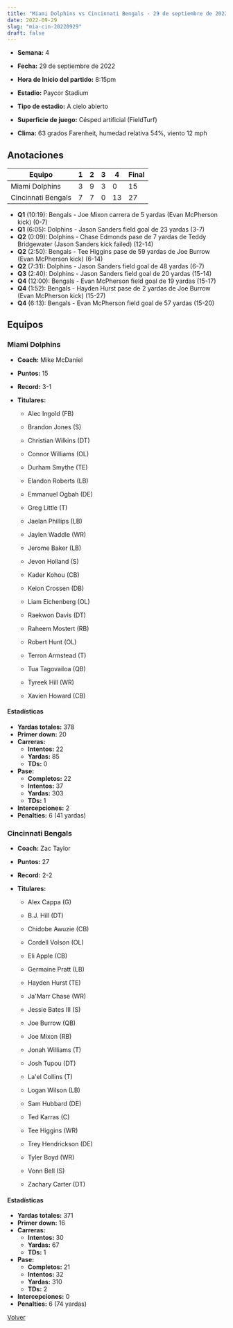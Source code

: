 ```yaml
---
title: "Miami Dolphins vs Cincinnati Bengals - 29 de septiembre de 2022"
date: 2022-09-29
slug: "mia-cin-20220929"
draft: false
---
```


* **Semana:** 4
* **Fecha:** 29 de septiembre de 2022

* **Hora de Inicio del partido:** 8:15pm
* **Estadio:** Paycor Stadium
* **Tipo de estadio:** A cielo abierto
* **Superficie de juego:** Césped artificial (FieldTurf)
* **Clima:** 63 grados Farenheit, humedad relativa 54%, viento 12 mph





## Anotaciones
| Equipo | 1 | 2 | 3 | 4 | Final |
|--------|---|---|---|---|-------|
| Miami Dolphins  | 3 | 9 | 3 | 0  | 15 |
| Cincinnati Bengals  | 7 | 7 | 0 | 13  | 27 |
* **Q1** (10:19): Bengals - Joe Mixon carrera de 5 yardas (Evan McPherson kick) (0-7)
* **Q1** (6:05): Dolphins - Jason Sanders field goal de 23 yardas (3-7)
* **Q2** (0:09): Dolphins - Chase Edmonds pase de 7 yardas de Teddy Bridgewater (Jason Sanders kick failed) (12-14)
* **Q2** (2:50): Bengals - Tee Higgins pase de 59 yardas de Joe Burrow (Evan McPherson kick) (6-14)
* **Q2** (7:31): Dolphins - Jason Sanders field goal de 48 yardas (6-7)
* **Q3** (2:40): Dolphins - Jason Sanders field goal de 20 yardas (15-14)
* **Q4** (12:00): Bengals - Evan McPherson field goal de 19 yardas (15-17)
* **Q4** (1:52): Bengals - Hayden Hurst pase de 2 yardas de Joe Burrow (Evan McPherson kick) (15-27)
* **Q4** (6:13): Bengals - Evan McPherson field goal de 57 yardas (15-20)


## Equipos


### Miami Dolphins
* **Coach:** Mike McDaniel
* **Puntos:** 15
* **Record:** 3-1
* **Titulares:** 

  * Alec Ingold (FB) 

  * Brandon Jones (S) 

  * Christian Wilkins (DT) 

  * Connor Williams (OL) 

  * Durham Smythe (TE) 

  * Elandon Roberts (LB) 

  * Emmanuel Ogbah (DE) 

  * Greg Little (T) 

  * Jaelan Phillips (LB) 

  * Jaylen Waddle (WR) 

  * Jerome Baker (LB) 

  * Jevon Holland (S) 

  * Kader Kohou (CB) 

  * Keion Crossen (DB) 

  * Liam Eichenberg (OL) 

  * Raekwon Davis (DT) 

  * Raheem Mostert (RB) 

  * Robert Hunt (OL) 

  * Terron Armstead (T) 

  * Tua Tagovailoa (QB) 

  * Tyreek Hill (WR) 

  * Xavien Howard (CB) 

#### Estadísticas
* **Yardas totales:** 378
* **Primer down:** 20
* **Carreras:**
  * **Intentos:** 22
  * **Yardas:** 85
  * **TDs:** 0
* **Pase:**
  * **Completos:** 22
  * **Intentos:** 37
  * **Yardas:** 303
  * **TDs:** 1
* **Intercepciones:** 2
* **Penalties:** 6 (41 yardas)

### Cincinnati Bengals
* **Coach:** Zac Taylor
* **Puntos:** 27
* **Record:** 2-2
* **Titulares:** 

  * Alex Cappa (G) 

  * B.J. Hill (DT) 

  * Chidobe Awuzie (CB) 

  * Cordell Volson (OL) 

  * Eli Apple (CB) 

  * Germaine Pratt (LB) 

  * Hayden Hurst (TE) 

  * Ja'Marr Chase (WR) 

  * Jessie Bates III (S) 

  * Joe Burrow (QB) 

  * Joe Mixon (RB) 

  * Jonah Williams (T) 

  * Josh Tupou (DT) 

  * La'el Collins (T) 

  * Logan Wilson (LB) 

  * Sam Hubbard (DE) 

  * Ted Karras (C) 

  * Tee Higgins (WR) 

  * Trey Hendrickson (DE) 

  * Tyler Boyd (WR) 

  * Vonn Bell (S) 

  * Zachary Carter (DT) 

#### Estadísticas
* **Yardas totales:** 371
* **Primer down:** 16
* **Carreras:**
  * **Intentos:** 30
  * **Yardas:** 67
  * **TDs:** 1
* **Pase:**
  * **Completos:** 21
  * **Intentos:** 32
  * **Yardas:** 310
  * **TDs:** 2
* **Intercepciones:** 0
* **Penalties:** 6 (74 yardas)


[Volver](/historia/2022)
